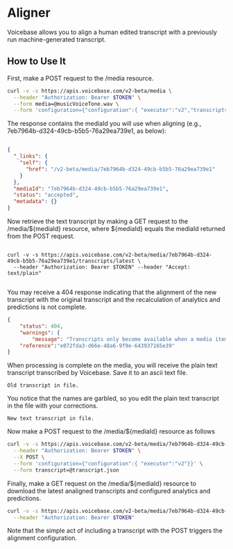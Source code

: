 # Aligner

Voicebase allows you to align a human edited transcript with a previously run machine-generated transcript.  

## How to Use It

First, make a POST request to the /media resource.

```bash
curl -v -s https://apis.voicebase.com/v2-beta/media \
  --header "Authorization: Bearer $TOKEN" \
  --form media=@musicVoiceTone.wav \
  --form 'configuration={"configuration":{ "executor":"v2","transcripts":{"voiceFeatures":"true"}}}'

```

The response contains the mediaId you will use when aligning (e.g., 7eb7964b-d324-49cb-b5b5-76a29ea739e1, as below):

```json

{
  "_links": {
    "self": {
      "href": "/v2-beta/media/7eb7964b-d324-49cb-b5b5-76a29ea739e1"
    }
  },
  "mediaId": "7eb7964b-d324-49cb-b5b5-76a29ea739e1",
  "status": "accepted",
  "metadata": {}
}

```

Now retrieve the text transcript by making a GET request to the /media/${mediaId} resource, where ${mediaId} equals the mediaId returned from the POST request.

```

curl -v -s https://apis.voicebase.com/v2-beta/media/7eb7964b-d324-49cb-b5b5-76a29ea739e1/transcripts/latest \
  --header "Authorization: Bearer $TOKEN" --header "Accept: text/plain"
 
```

You may receive a 404 response indicating that the alignment of the new transcript with the original transcript and the recalculation of analytics and predictions is not complete.

```json
{
    "status": 404,
    "warnings": {
        "message": "Transcripts only become available when a media item has status finished."},
    "reference":"e072fda3-d66e-48a6-9f9e-643937165e39"
}

```


When processing is complete on the media, you will receive the plain text transcript transcribed by Voicebase.  Save it to an ascii text file.  

```
Old transcript in file.
```

You notice that the names are garbled, so you edit the plain text transcript in the file with your corrections.

```
New text transcript in file.
```


Now make a POST request to the /media/${mediaId} resource as follows


```bash
curl -v -s https://apis.voicebase.com/v2-beta/media/7eb7964b-d324-49cb-b5b5-76a29ea739e1 \
  --header "Authorization: Bearer $TOKEN" \
  --X POST \
  --form 'configuration={"configuration":{ "executor":"v2"}}' \
  --form transcript=@transcript.json
```


Finally, make a GET request on the /media/${mediaId} resource to download the latest analigned transcripts and configured analytics and predictions.

```bash
curl -v -s https://apis.voicebase.com/v2-beta/media/7eb7964b-d324-49cb-b5b5-76a29ea739e1 \
  --header "Authorization: Bearer $TOKEN"
```

Note that the simple act of including a transcript with the POST triggers the alignment configuration.